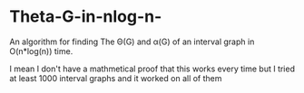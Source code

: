 # Theta-G-in-nlog-n-

An algorithm for finding The Θ(G) and α(G) of an interval graph in O(n*log(n)) time. 

I mean I don't have a mathmetical proof that this works every time but I tried at least 1000 interval graphs and it worked on all of them 
